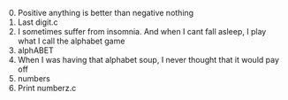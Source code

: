 0. Positive anything is better than negative nothing
1. Last digit.c
2. I sometimes suffer from insomnia. And when I cant fall asleep, I play what I call the alphabet game
3. alphABET
4. When I was having that alphabet soup, I never thought that it would pay off
5. numbers
6. Print numberz.c
